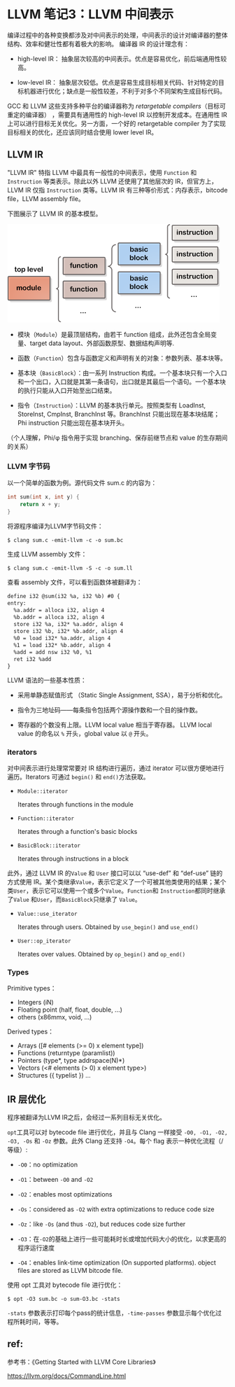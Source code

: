 
# LLVM 笔记3：LLVM 中间表示

编译过程中的各种变换都涉及对中间表示的处理，中间表示的设计对编译器的整体结构、效率和健壮性都有着极大的影响。
编译器 IR 的设计理念有：

- high-level IR： 抽象层次较高的中间表示。优点是容易优化，前后端通用性较高。

- low-level IR： 抽象层次较低。优点是容易生成目标相关代码、针对特定的目标机器进行优化；缺点是一般性较差，不利于对多个不同架构生成目标代码。

GCC 和 LLVM 这些支持多种平台的编译器称为 *retargetable compilers*（目标可重定的编译器） ，需要具有通用性的 high-level IR 以控制开发成本。在通用性 IR 上可以进行目标无关优化。另一方面，一个好的 retargetable compiler 为了实现目标相关的优化，还应该同时结合使用 lower level IR。

## LLVM IR

"LLVM IR" 特指 LLVM 中最具有一般性的中间表示，使用 `Function` 和 `Instruction` 等类表示。除此以外 LLVM 还使用了其他层次的 IR，但官方上，LLVM IR 仅指 `Instruction` 类等。LLVM IR 有三种等价形式：内存表示，bitcode file，LLVM assembly file。

下图展示了 LLVM IR 的基本模型。

![](llvm_IR_model.png)

- 模块（`Module`）是最顶层结构，由若干 function 组成，此外还包含全局变量、target data layout、外部函数原型、数据结构声明等.

- 函数（`Function`）包含与函数定义和声明有关的对象：参数列表、基本块等。

- 基本块（`BasicBlock`）：由一系列 Instruction 构成。一个基本块只有一个入口和一个出口，入口就是其第一条语句，出口就是其最后一个语句。一个基本块的执行只能从入口开始至出口结束。

- 指令（`Instruction`）：LLVM 的基本执行单元。按照类型有 LoadInst, StoreInst, CmpInst, BranchInst 等。BranchInst 只能出现在基本块结尾；Phi instruction 只能出现在基本块开头。

（个人理解，Phi/φ 指令用于实现 branching、保存前继节点和 value 的生存期间的关系）

### LLVM 字节码

以一个简单的函数为例。源代码文件 sum.c 的内容为：

```c++
int sum(int x, int y) {
	return x + y;
}
```

将源程序编译为LLVM字节码文件：

    $ clang sum.c -emit-llvm -c -o sum.bc

生成 LLVM assembly 文件：

    $ clang sum.c -emit-llvm -S -c -o sum.ll

查看 assembly 文件，可以看到函数体被翻译为：

```
define i32 @sum(i32 %a, i32 %b) #0 {
entry:
  %a.addr = alloca i32, align 4
  %b.addr = alloca i32, align 4
  store i32 %a, i32* %a.addr, align 4
  store i32 %b, i32* %b.addr, align 4
  %0 = load i32* %a.addr, align 4
  %1 = load i32* %b.addr, align 4
  %add = add nsw i32 %0, %1
  ret i32 %add
}
```

LLVM 语法的一些基本性质：

- 采用单静态赋值形式 （Static Single Assignment, SSA），易于分析和优化。

- 指令为三地址码——每条指令包括两个源操作数和一个目的操作数。

- 寄存器的个数没有上限。LLVM local value 相当于寄存器。
LLVM local value 的命名以 `%` 开头，global value 以 `@` 开头。

### iterators

对中间表示进行处理常常要对 IR 结构进行遍历，通过 iterator 可以很方便地进行遍历。Iterators 可通过 `begin()` 和 `end()`方法获取。

- `Module::iterator`

  Iterates through functions in the module

- `Function::iterator`

  Iterates through a function's basic blocks

- `BasicBlock::iterator`

  Iterates through instructions in a block

此外，通过 LLVM IR 的`Value` 和 `User` 接口可以以 “use-def” 和 “def-use” 链的方式使用 IR。某个类继承`Value`，表示它定义了一个可被其他类使用的结果；某个类`User`，表示它可以使用一个或多个`Value`。`Function`和
`Instruction`都同时继承了`Value` 和`User`，而`BasicBlock`只继承了
`Value`。

- `Value::use_iterator`

  Iterates through users. Obtained by `use_begin()` and `use_end()`

- `User::op_iterator`

  Iterates over values. Obtained by `op_begin()` and `op_end()`


### Types

Primitive types：

  - Integers (iN)
  - Floating point (half, float, double, ...)
  - others (x86mmx, void, ...)

Derived types：

  - Arrays  ([# elements (>= 0) x element type])
  - Functions (returntype (paramlist))
  - Pointers (type\*, type addrspace(N)\*)
  - Vectors (<# elements (> 0) x element type>)
  - Structures ({ typelist }) ...

## IR 层优化

程序被翻译为LLVM IR之后，会经过一系列目标无关优化。

`opt`工具可以对 bytecode file 进行优化，并且与 Clang 一样接受 `-O0, -O1, -O2, -O3, -Os` 和 `-Oz` 参数。此外 Clang 还支持 `-O4`。每个 flag 表示一种优化流程（/等级）:

- `-O0`：no optimization

- `-O1`：between `-O0` and `-O2`

- `-O2`：enables most optimizations

- `-Os`：considered as `-O2` with extra optimizations to reduce code size

- `-Oz`：like `-Os` (and thus `-O2`), but
reduces code size further

- `-O3`：在`-O2`的基础上进行一些可能耗时长或增加代码大小的优化，以求更高的程序运行速度

- `-O4`：enables link-time optimization (On supported platforms). object files are stored as LLVM bitcode file.

使用 opt 工具对 bytecode file 进行优化：

    $ opt -O3 sum.bc -o sum-O3.bc -stats

`-stats` 参数表示打印每个pass的统计信息，`-time-passes` 参数显示每个优化过程所耗时间，等等。


## ref:

参考书：《Getting Started with LLVM Core Libraries》

https://llvm.org/docs/CommandLine.html

<br/><br/>
